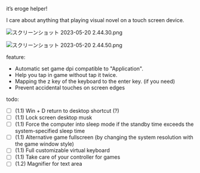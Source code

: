 it’s eroge helper!

I care about anything that playing visual novel on a touch screen device.

![スクリーンショット 2023-05-20 2.44.30.png](https://p.inari.site/usr/497/6467b5fe4463d.png)

![スクリーンショット 2023-05-20 2.44.50.png](https://p.inari.site/usr/497/6467b5fc0dce1.png)

feature:

 * Automatic set game dpi compatible to "Application".
 * Help you tap in game without tap it twice.
 * Mapping the z key of the keyboard to the enter key. (if you need)
 * Prevent accidental touches on screen edges

todo:

 - [ ] (1.1) Win + D return to desktop shortcut (?)
 - [ ] (1.1) Lock screen desktop musk
 - [ ] (1.1) Force the computer into sleep mode if the standby time exceeds the system-specified sleep time
 - [ ] (1.1) Alternative game fullscreen (by changing the system resolution with the game window style)
 - [ ] (1.1) Full customizable virtual keyboard
 - [ ] (1.1) Take care of your controller for games
 - [ ] (1.2) Magnifier for text area
